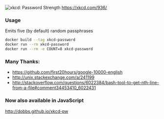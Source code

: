 ![xkcd: Password Strength](https://imgs.xkcd.com/comics/password_strength.png)
https://xkcd.com/936/

### Usage

Emits five (by default) random passphrases
``` bash
docker build --tag xkcd-password
docker run --rm xkcd-password
docker run --rm -e COUNT=8 xkcd-password
```

### Many Thanks:

* https://github.com/first20hours/google-10000-english
* http://unix.stackexchange.com/a/241199
* http://stackoverflow.com/questions/6022384/bash-tool-to-get-nth-line-from-a-file#comment34453410_6022431

### Now also available in JavaScript

http://dobbs.github.io/xkcd-pw
